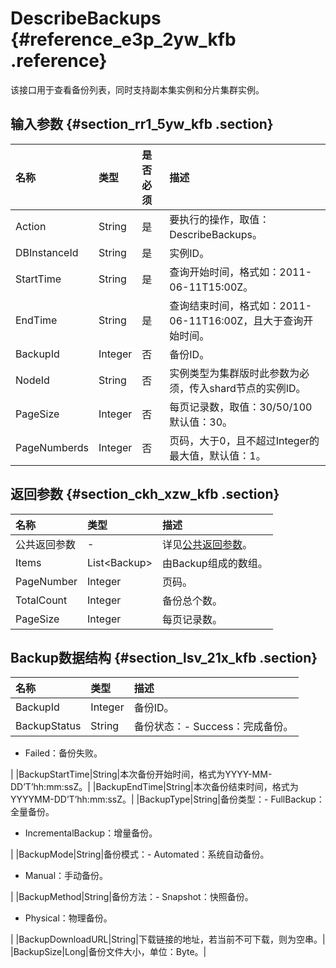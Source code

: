 # DescribeBackups {#reference_e3p_2yw_kfb .reference}

该接口用于查看备份列表，同时支持副本集实例和分片集群实例。

## 输入参数 {#section_rr1_5yw_kfb .section}

|名称|类型|是否必须|描述|
|:-|:-|:---|:-|
|Action|String|是|要执行的操作，取值：DescribeBackups。|
|DBInstanceId|String|是|实例ID。|
|StartTime|String|是|查询开始时间，格式如：2011-06-11T15:00Z。|
|EndTime|String|是|查询结束时间，格式如：2011-06-11T16:00Z，且大于查询开始时间。|
|BackupId|Integer|否|备份ID。|
|NodeId|String|否|实例类型为集群版时此参数为必须，传入shard节点的实例ID。|
|PageSize|Integer|否|每页记录数，取值：30/50/100默认值：30。|
|PageNumberds|Integer|否|页码，大于0，且不超过Integer的最大值，默认值：1。|

## 返回参数 {#section_ckh_xzw_kfb .section}

|名称|类型|描述|
|:-|:-|:-|
|公共返回参数|-|详见[公共返回参数](intl.zh-CN/API参考/API参考/公共参数.md#)。|
|Items|List<Backup\>|由Backup组成的数组。|
|PageNumber|Integer|页码。|
|TotalCount|Integer|备份总个数。|
|PageSize|Integer|每页记录数。|

## Backup数据结构 {#section_lsv_21x_kfb .section}

|名称|类型|描述|
|:-|:-|:-|
|BackupId|Integer|备份ID。|
|BackupStatus|String|备份状态：-   Success：完成备份。
-   Failed：备份失败。

|
|BackupStartTime|String|本次备份开始时间，格式为YYYY-MM-DD’T’hh:mm:ssZ。|
|BackupEndTime|String|本次备份结束时间，格式为YYYYMM-DD’T’hh:mm:ssZ。|
|BackupType|String|备份类型：-   FullBackup：全量备份。
-   IncrementalBackup：增量备份。

|
|BackupMode|String|备份模式：-   Automated：系统自动备份。
-   Manual：手动备份。

|
|BackupMethod|String|备份方法：-   Snapshot：快照备份。
-   Physical：物理备份。

|
|BackupDownloadURL|String|下载链接的地址，若当前不可下载，则为空串。|
|BackupSize|Long|备份文件大小，单位：Byte。|

